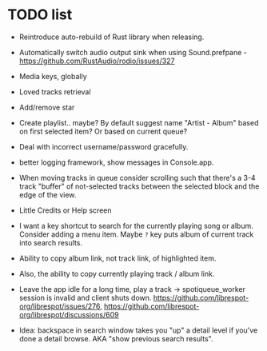 # TODO list

* Reintroduce auto-rebuild of Rust library when releasing.

* Automatically switch audio output sink when using Sound.prefpane - https://github.com/RustAudio/rodio/issues/327

* Media keys, globally

* Loved tracks retrieval
* Add/remove star

* Create playlist.. maybe? By default suggest name "Artist - Album"
  based on first selected item?  Or based on current queue?

* Deal with incorrect username/password gracefully.

* better logging framework, show messages in Console.app.

* When moving tracks in queue consider scrolling such that there's a
  3-4 track "buffer" of not-selected tracks between the selected block
  and the edge of the view.

* Little Credits or Help screen

* I want a key shortcut to search for the currently playing song or
  album. Consider adding a menu item.  Maybe `?` key puts album of
  current track into search results.

* Ability to copy album link, not track link, of highlighted item.

* Also, the ability to copy currently playing track / album link.

* Leave the app idle for a long time, play a track ->
  spotiqueue_worker session is invalid and client shuts down.
  https://github.com/librespot-org/librespot/issues/276,
  https://github.com/librespot-org/librespot/discussions/609

* Idea: backspace in search window takes you "up" a detail level if
  you've done a detail browse. AKA "show previous search results".
